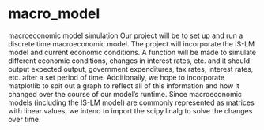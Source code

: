 # macro_model
macroeconomic model simulation
Our project will be to set up and run a discrete time macroeconomic model. The project will incorporate the IS-LM model and current economic conditions. A function will be made to simulate different economic conditions, changes in interest rates, etc. and it should output expected output, government expenditures, tax rates, interest rates, etc. after a set period of time. Additionally, we hope to incorporate matplotlib to spit out a graph to reflect all of this information and how it changed over the course of our model’s runtime. Since macroeconomic models (including the IS-LM model) are commonly represented as matrices with linear values, we intend to import the scipy.linalg to solve the changes over time.